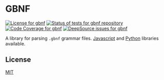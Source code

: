 # GBNF

<a href="https://github.com/thekevinscott/gbnf/blob/master/LICENSE"><img alt="License for gbnf" src="https://img.shields.io/npm/l/gbnf" /></a>
<a href="https://github.com/thekevinscott/gbnf/actions/workflows/tests.yaml"><img src="https://github.com/thekevinscott/gbnf/actions/workflows/tests.yaml/badge.svg" alt="Status of tests for gbnf repository" /></a>
<a href="https://codecov.io/gh/thekevinscott/gbnf"><img alt="Code Coverage for gbnf" src="https://img.shields.io/codecov/c/github/thekevinscott/gbnf" /></a>
<a href="https://deepsource.io/gh/thekevinscott/gbnf/?ref=repository-badge"><img alt="DeepSource issues for gbnf" src="https://deepsource.io/gh/thekevinscott/gbnf.svg/?label=active+issues&show_trend=true" /></a>

A library for parsing `.gbnf` grammar files. [Javascript](packages/gbnfjs) and [Python](packages/python) libraries available.

## License

[MIT](LICENSE)
